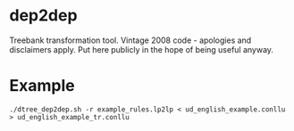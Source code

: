 # dep2dep

Treebank transformation tool. Vintage 2008 code - apologies and disclaimers apply. Put here publicly in the hope of being useful anyway.

# Example

    ./dtree_dep2dep.sh -r example_rules.lp2lp < ud_english_example.conllu > ud_english_example_tr.conllu
